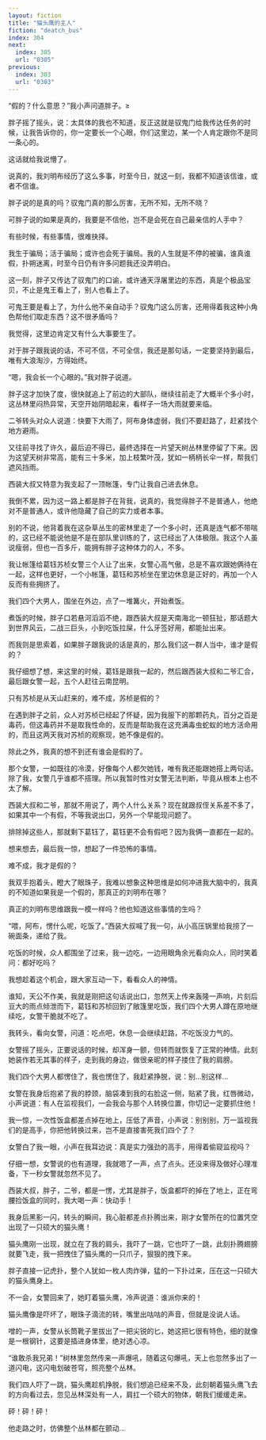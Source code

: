 ```yaml
---
layout: fiction
title: "猫头鹰的主人"
fiction: "deatch_bus"
index: 304
next:
  index: 305
  url: "0305"
previous:
  index: 303
  url: "0303"
---
```

“假的？什么意思？”我小声问道胖子。≥

胖子摇了摇头，说：太具体的我也不知道，反正这就是驭鬼门给我传达任务的时候，让我告诉你的，你一定要长一个心眼，你们这里边，某一个人肯定跟你不是同一条心的。

这话就给我说懵了。

说真的，我刘明布经历了这么多事，时至今日，就这一刻，我都不知道该信谁，或者不信谁。

胖子说的是真的吗？驭鬼门真的那么厉害，无所不知，无所不晓？

可胖子说的如果是真的，我要是不信他，岂不是会死在自己最亲信的人手中？

有些时候，有些事情，很难抉择。

我生于骗局；活于骗局；或许也会死于骗局。我的人生就是不停的被骗，谁真谁假，扑朔迷离，时至今日仍有许多问题我还没弄明白。

这一刻，胖子又传达了驭鬼门的口谕，或许通天浮屠里边的东西，真是个极品宝贝，不止是鬼王看上了，别人也看上了。

可鬼王要是看上了，为什么他不亲自动手？驭鬼门这么厉害，还用得着我这种小角色帮他们取走东西？这不很矛盾吗？

我觉得，这里边肯定又有什么大事要生了。

对于胖子跟我说的话，不可不信，不可全信，我还是那句话，一定要坚持到最后，唯有大浪淘沙，方得始终。

“嗯，我会长一个心眼的。”我对胖子说道。

胖子这才加快了度，很快就追上了前边的大部队，继续往前走了大概半个多小时，这丛林里闷热异常，天空开始阴暗起来，看样子一场大雨就要来临。

二爷转头对众人说道：快要下大雨了，阿布身体虚弱，我们不要赶路了，赶紧找个地方避雨。

又往前寻找了许久，最后迫不得已，最终选择在一片望天树丛林里停留了下来。因为这望天树非常高，能有三十多米，加上枝繁叶茂，犹如一柄柄长伞一样，帮我们遮风挡雨。

西装大叔又特意为我支起了一顶帐篷，专门让我自己进去休息。

我倒不累，因为这一路上都是胖子在背我，说真的，我觉得胖子不是普通人，他绝对不是普通人，或许他隐藏了自己的实力或者本事。

别的不说，他背着我在这杂草丛生的密林里走了一个多小时，还真是连气都不带喘的，这已经不能说他是不是在部队里训练的了，这已经出了人体极限。我这个人虽说瘦弱，但也一百多斤，能拥有胖子这种体力的人，不多。

我让帐篷给葛钰苏桢女警三个人让了出来，女警心高气傲，总是不喜欢跟她俩待在一起，这样也更好，一个小帐篷，葛钰和苏桢坐在里边休息是正好的，再加一个人反而有些拥挤了。

我们四个大男人，围坐在外边，点了一堆篝火，开始煮饭。

煮饭的时候，胖子口若悬河滔滔不绝，跟西装大叔是天南海北一顿狂扯，那话题大到世界风云，二战三巨头，小到吃饭拉屎，什么牙签好用，都能扯出来。

而我则是思索着，如果胖子跟我说的话是真的，那么我们这一群人当中，谁才是假的？

我仔细想了想，来这里的时候，葛钰是跟我一起的，然后跟西装大叔和二爷汇合，最后跟女警一起，五个人赶往云南昆明。

只有苏桢是从天山赶来的，难不成，苏桢是假的？

在遇到胖子之前，众人对苏桢已经起了怀疑，因为我服下的那颗药丸，百分之百是毒药，但这毒药并不是取我性命的，反而是帮助我在这充满毒虫蛇蚁的地方活命用的，而且这两天我对苏桢的观察现，她不像是假的。

除此之外，我真的想不到还有谁会是假的了。

那个女警，一如既往的冷漠，好像每个人都欠她钱，唯有我还能跟她搭上两句话。除了我，女警几乎谁都不搭理。所以我暂时性对女警无法判断，毕竟从根本上也不太了解。

西装大叔和二爷，那就不用说了，两个人什么关系？现在就跟叔侄关系差不多了，如果其中一个有假，不等我说出口，另外一个早能现问题了。

排除掉这些人，那就剩下葛钰了，葛钰更不会有假吧？因为我俩一直都在一起的。

想来想去，最后我一惊，想起了一件恐怖的事情。

难不成，我才是假的？

我双手抱着头，瞪大了眼珠子，我难以想象这种思维是如何冲进我大脑中的，我真的不知道如果我是一个假的，那真正的刘明布在哪？

真正的刘明布思维跟我一模一样吗？他也知道这些事情的生吗？

“喂，阿布，愣什么呢，吃饭了。”西装大叔喊了我一句，从小高压锅里给我捞了一碗面条，递给了我。

吃饭的时候，众人都围坐了过来，我一边吃，一边用眼角余光看向众人，同时笑着问：都好吃吗？

我想趁着这个机会，跟大家互动一下，看看众人的神情。

谁知，天公不作美，我就是刚把这句话说出口，忽然天上传来轰隆一声响，片刻后豆大的雨点倾泄而下，葛钰和苏桢回到了敞篷里吃饭，我们四个大男人蹲在原地继续吃，女警干脆就不吃了。

我转头，看向女警，问道：吃点吧，休息一会继续赶路，不吃饭没力气的。

女警摇了摇头，正要说话的时候，却浑身一颤，但转而就恢复了正常的神情。此刻她装作若无其事的样子，走到我的身边，做很亲昵的样子搂住了我的肩膀。

我们四个大男人都愣住了，我也愣住了，我赶紧挣脱，说：别...别这样...

女警在我身后抱紧了我的脖颈，脑袋凑到我的右脸这一侧，贴紧了我，红唇微动，小声说道：有人在监视我们，一会我会与那个人转换位置，你切记一定要抓住他！

我一惊，一次性饭盒都差点掉在地上，压低了声音，小声说：别别别，万一监视我们的是高手，你把他转换过来，岂不是直接害死我们四个了？

女警白了我一眼，小声在我耳边说：真是实力强劲的高手，用得着偷窥监视吗？

仔细一想，女警说的也有道理，我就嗯了一声，点了点头。还没来得及做好心理准备，下一秒女警就忽然不见了。

西装大叔，胖子，二爷，都是一愣，尤其是胖子，饭盒都吓的掉在了地上，正在弯腰捡饭盒的同时，我大喝一声：快动手！

我身后黑影一闪，转头的瞬间，我心脏都差点扑腾出来，刚才女警所在的位置凭空出现了一只硕大的猫头鹰！

猫头鹰刚一出现，就立在了我的肩头，我吓了一跳，它也吓了一跳，此刻扑腾翅膀就要飞走，我一把拽住了猫头鹰的一只爪子，狠狠的拽下来。

胖子直接一记虎扑，整个人犹如一枚人肉炸弹，猛的一下扑过来，压在这一只硕大的猫头鹰身上。

不一会，女警回来了，她盯着猫头鹰，冷声说道：谁派你来的！

猫头鹰像是吓坏了，眼珠子滴流的转，嘴里出咕咕的声音，但就是没说人话。

噌的一声，女警从长筒靴子里拔出了一把尖锐的匕，她这把匕很有特色，细的就像是一根钢针，这要是插进身体里，绝对透心凉。

“谁敢杀我兄弟！”树林里忽然传来一声爆吼，随着这句爆吼，天上也忽然多出了一道闪电，这闪电划破苍穹，照亮整个丛林。

我们四人吓了一跳，猫头鹰趁机挣脱，我们想追已经来不及，此刻朝着猫头鹰飞去的方向看过去，忽见丛林深处有一人，肩扛一个硕大的物体，朝我们缓缓走来。

砰！砰！砰！

他走路之时，仿佛整个丛林都在颤动...